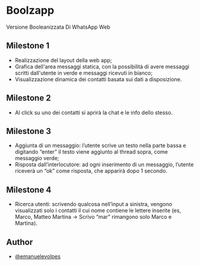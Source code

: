 # Boolzapp

Versione Booleanizzata Di WhatsApp Web

## Milestone 1

- Realizzazione del layout della web app;
- Grafica dell'area messaggi statica, con la possibilità di avere messaggi scritti dall'utente in verde e messaggi ricevuti in bianco;
- Visualizzazione dinamica dei contatti basata sui dati a disposizione.

## Milestone 2 

- Al click su uno dei contatti si aprirà la chat e le info dello stesso.

## Milestone 3

- Aggiunta di un messaggio: l’utente scrive un testo nella parte bassa e digitando “enter” il testo viene aggiunto al thread sopra, come messaggio verde;
- Risposta dall’interlocutore: ad ogni inserimento di un messaggio, l’utente riceverà un “ok” come risposta, che apparirà dopo 1 secondo.

## Milestone 4

- Ricerca utenti: scrivendo qualcosa nell’input a sinistra, vengono visualizzati solo i contatti il cui nome contiene le lettere inserite (es, Marco, Matteo Martina -> Scrivo “mar” rimangono solo Marco e Martina).

## Author

- [@emanuelevolpes](https://github.com/emanuelevolpes)